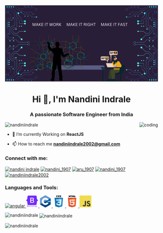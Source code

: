 ![logo](https://github.com/nandiniindrale/nandiniindrale/blob/main/1.png)
<h1 align="center">Hi 👋, I'm Nandini Indrale</h1>
<h3 align="center">A passionate Software Engineer from India</h3>
<img align="right" alt="coding" src="https://media.tenor.com/S59bPkT0pqcAAAAC/programming.gif width="400">
<p align="left"> <img src="https://komarev.com/ghpvc/?username=nandiniindrale&label=Profile%20views&color=0e75b6&style=flat" alt="nandiniindrale" /> </p>

- 🌱 I’m currently Working on **ReactJS**

- 📫 How to reach me **nandiniindrale2002@gmail.com**

<h3 align="left">Connect with me:</h3>
<p align="left">
<a href="https://linkedin.com/in/nandini indrale" target="blank"><img align="center" src="https://raw.githubusercontent.com/rahuldkjain/github-profile-readme-generator/master/src/images/icons/Social/linked-in-alt.svg" alt="nandini indrale" height="30" width="40" /></a>
<a href="https://instagram.com/nandini_1907" target="blank"><img align="center" src="https://raw.githubusercontent.com/rahuldkjain/github-profile-readme-generator/master/src/images/icons/Social/instagram.svg" alt="nandini_1907" height="30" width="40" /></a>
<a href="https://www.codechef.com/users/aru_1907" target="blank"><img align="center" src="https://cdn.jsdelivr.net/npm/simple-icons@3.1.0/icons/codechef.svg" alt="aru_1907" height="30" width="40" /></a>
<a href="https://www.leetcode.com/nandini_1907" target="blank"><img align="center" src="https://raw.githubusercontent.com/rahuldkjain/github-profile-readme-generator/master/src/images/icons/Social/leet-code.svg" alt="nandini_1907" height="30" width="40" /></a>
<a href="https://auth.geeksforgeeks.org/user/nandiniindrale2002" target="blank"><img align="center" src="https://raw.githubusercontent.com/rahuldkjain/github-profile-readme-generator/master/src/images/icons/Social/geeks-for-geeks.svg" alt="nandiniindrale2002" height="30" width="40" /></a>
</p>

<h3 align="left">Languages and Tools:</h3>
<p align="left"> <a href="https://angular.io" target="_blank" rel="noreferrer"> <img src="https://angular.io/assets/images/logos/angular/angular.svg" alt="angular" width="40" height="40"/> </a> <a href="https://getbootstrap.com" target="_blank" rel="noreferrer"> <img src="https://raw.githubusercontent.com/devicons/devicon/master/icons/bootstrap/bootstrap-plain-wordmark.svg" alt="bootstrap" width="40" height="40"/> </a> <a href="https://www.w3schools.com/cpp/" target="_blank" rel="noreferrer"> <img src="https://raw.githubusercontent.com/devicons/devicon/master/icons/cplusplus/cplusplus-original.svg" alt="cplusplus" width="40" height="40"/> </a> <a href="https://www.w3schools.com/css/" target="_blank" rel="noreferrer"> <img src="https://raw.githubusercontent.com/devicons/devicon/master/icons/css3/css3-original-wordmark.svg" alt="css3" width="40" height="40"/> </a> <a href="https://www.w3.org/html/" target="_blank" rel="noreferrer"> <img src="https://raw.githubusercontent.com/devicons/devicon/master/icons/html5/html5-original-wordmark.svg" alt="html5" width="40" height="40"/> </a> <a href="https://developer.mozilla.org/en-US/docs/Web/JavaScript" target="_blank" rel="noreferrer"> <img src="https://raw.githubusercontent.com/devicons/devicon/master/icons/javascript/javascript-original.svg" alt="javascript" width="40" height="40"/> </a> </p>

<p><img align="left" src="https://github-readme-stats.vercel.app/api/top-langs?username=nandiniindrale&show_icons=true&locale=en&layout=compact" alt="nandiniindrale" /></p>

<p>&nbsp;<img align="center" src="https://github-readme-stats.vercel.app/api?username=nandiniindrale&show_icons=true&locale=en" alt="nandiniindrale" /></p>

<p><img align="center" src="https://github-readme-streak-stats.herokuapp.com/?user=nandiniindrale&" alt="nandiniindrale" /></p>
